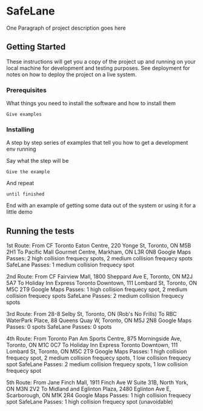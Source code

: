 # SafeLane

One Paragraph of project description goes here

## Getting Started

These instructions will get you a copy of the project up and running on your local machine for development and testing purposes. See deployment for notes on how to deploy the project on a live system.

### Prerequisites

What things you need to install the software and how to install them

```
Give examples
```

### Installing

A step by step series of examples that tell you how to get a development env running

Say what the step will be

```
Give the example
```

And repeat

```
until finished
```

End with an example of getting some data out of the system or using it for a little demo

## Running the tests

1st Route: From CF Toronto Eaton Centre, 220 Yonge St, Toronto, ON M5B 2H1
           To Pacific Mall Gourmet Centre, Markham, ON L3R 0N8
    Google Maps Passes: 2 high collision frequecy spots, 2 medium collision frequecy spots
    SafeLane Passes: 1 medium collision frequecy spot

2nd Route: From CF Fairview Mall, 1800 Sheppard Ave E, Toronto, ON M2J 5A7
           To Holiday Inn Express Toronto Downtown, 111 Lombard St, Toronto, ON M5C 2T9
    Google Maps Passes: 1 high collision frequecy spot, 2 medium collision frequecy spots
    SafeLane Passes: 2 medium collision frequecy spots

3rd Route: From 28-8 Selby St, Toronto, ON (Rob's No Frills)
           To RBC WaterPark Place, 88 Queens Quay W, Toronto, ON M5J 2N8
    Google Maps Passes: 0 spots
    SafeLane Passes: 0 spots

4th Route: From Toronto Pan Am Sports Centre, 875 Morningside Ave, Toronto, ON M1C 0C7
           To Holiday Inn Express Toronto Downtown, 111 Lombard St, Toronto, ON M5C 2T9
    Google Maps Passes: 1 high collision frequecy spot, 2 medium collision frequecy spots, 
                        1 low collision frequecy spot
    SafeLane Passes: 2 medium collision frequecy spots, 1 low collision frequecy spot

5th Route: From Jane Finch Mall, 1911 Finch Ave W Suite 31B, North York, ON M3N 2V2
           To Midland and Eglinton Plaza, 2480 Eglinton Ave E, Scarborough, ON M1K 2R4
    Google Maps Passes: 1 high collision frequecy spot
    SafeLane Passes: 1 high collision frequecy spot (unavoidable)


